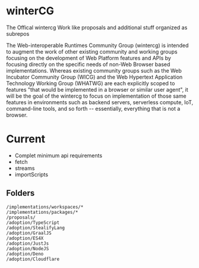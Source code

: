 # winterCG
The Offical wintercg Work like proposals and additional stuff organized as subrepos

The Web-interoperable Runtimes Community Group (wintercg) is intended to augment the work of other existing community and working groups focusing on the development of Web Platform features and APIs by focusing directly on the specific needs of non-Web Browser based implementations. Whereas existing community groups such as the Web Incubator Community Group (WICG) and the Web Hypertext Application Technology Working Group (WHATWG) are each explicitly scoped to features "that would be implemented in a browser or similar user agent", it will be the goal of the wintercg to focus on implementation of those same features in environments such as backend servers, serverless compute, IoT, command-line tools, and so forth -- essentially, everything that is not a browser.

# Current
- Complet minimum api requirements
- fetch
- streams
- importScripts

## Folders

```
/implementations/workspaces/*
/implementations/packages/*
/proposals/
/adoption/TypeScript
/adoption/StealifyLang
/adoption/GraalJS
/adoption/ES4X
/adoption/JustJs
/adoption/NodeJS
/adoption/Deno
/adoption/Cloudflare

```
